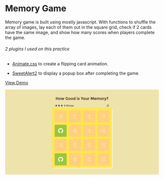 # Memory Game
Memory game is built using mostly javascript. With functions to shuffle the array of images, lay each of them out in the square grid, check if 2 cards have the same image, and show how many scores when players complete the game. 

###### 2 plugins I used on this practice
- [Animate.css](https://github.com/daneden/animate.css) to create a flipping card animation.

- [SweetAlert2](https://limonte.github.io/sweetalert2/) to display a popup box after completing the game.  

[View Demo](https://chinyi3005.github.io/100websites/17-memory-game)

![how good is your memory](./demo-memory-game.png)
